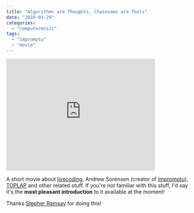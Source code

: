 ```yaml
---
title: "Algorithms are Thoughts, Chainsaws are Tools"
date: "2010-03-29"
categories: 
  - "computermusic"
tags: 
  - "impromptu"
  - "movie"
---
```


<iframe src="http://player.vimeo.com/video/9790850?autoplay=1" width="400" height="300" frameborder="0"></iframe>

A short movie about [livecoding](http://en.wikipedia.org/wiki/TOPLAP#Organizations_and_Institutions), Andrew Sorensen (creator of [Impromptu](http://en.wikipedia.org/wiki/Impromptu_(programming_environment))), [TOPLAP](http://toplap.org/index.php/Main_Page) and other related stuff. If you're not familiar with this stuff, I'd say it's the **most pleasant introduction** to it available at the moment!

Thanks [Stepher Ramsay](http://vimeo.com/user1776782) for doing this!
